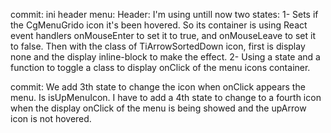 commit: ini header menu:
Header:
    I'm using untill now two states:
        1- Sets if the CgMenuGrido icon it's  been hovered.
            So its container is using React event handlers onMouseEnter to set it to true, and onMouseLeave to set it to false. Then with the class of TiArrowSortedDown icon, first is display none and the display inline-block to make the effect.
        2- Using a state and a function to toggle a class to display onClick of the  menu icons container.

commit:
    We add 3th state to change the icon when onClick appears the menu. Is isUpMenuIcon.
    I have to add a 4th state to change to a fourth icon when the display onClick of the menu is being showed and the upArrow icon is not hovered.